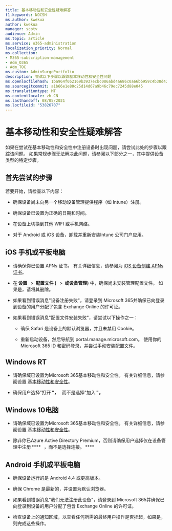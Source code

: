 ```yaml
---
title: 基本移动性和安全性疑难解答
f1.keywords: NOCSH
ms.author: kwekua
author: kwekua
manager: scotv
audience: Admin
ms.topic: article
ms.service: o365-administration
localization_priority: Normal
ms.collection:
- M365-subscription-management
- Adm_O365
- Adm_TOC
ms.custom: AdminSurgePortfolio
description: 尝试以下步骤以跟踪基本移动性和安全性问题
ms.openlocfilehash: 1ba964f052169b3937ecbc086abd4a686c0a66bb959c4b38d4280c1bbb0225a2
ms.sourcegitcommit: a1b66e1e80c25d14d67a9b46c79ec7245d88e045
ms.translationtype: MT
ms.contentlocale: zh-CN
ms.lasthandoff: 08/05/2021
ms.locfileid: "53826707"
---
```

# <a name="troubleshoot-basic-mobility-and-security"></a>基本移动性和安全性疑难解答

如果在尝试在基本移动性和安全性中注册设备时出现问题，请尝试此处的步骤以跟踪该问题。 如果常规步骤无法解决此问题，请参阅以下部分之一，其中提供设备类型的特定步骤。

## <a name="steps-to-try-first"></a>首先尝试的步骤

若要开始，请检查以下内容：

- 确保设备尚未向另一个移动设备管理提供程序（如 Intune）注册。

- 确保设备已设置为正确的日期和时间。

- 在设备上切换到其他 WIFI 或手机网络。

- 对于 Android 或 iOS 设备，卸载并重新安装Intune 公司门户应用。 

## <a name="ios-phone-or-tablet"></a>iOS 手机或平板电脑

- 请确保你已设置 APNs 证书。 有关详细信息，请参阅为 [iOS 设备创建 APNs 证书](create-an-apns-certificate-for-ios-devices.md)。

- 在 **设置**   >  **配置文件 (**   >  **或设备管理)** 中，确保尚未安装管理配置文件。 如果是，请将其删除。

- 如果看到错误消息"设备注册失败"，请登录到 Microsoft 365并确保已向登录到设备的用户分配了包含 Exchange Online 的许可证。

- 如果看到错误消息"配置文件安装失败"，请尝试以下操作之一：

    - 确保 Safari 是设备上的默认浏览器，并且未禁用 Cookie。

    - 重新启动设备，然后导航到 portal.manage.microsoft.com。 使用你的 Microsoft 365 ID 和密码登录，并尝试手动安装配置文件。

## <a name="windows-rt"></a>Windows RT

- 请确保域已设置为Microsoft 365基本移动性和安全性。 有关详细信息，请参阅设置 [基本移动性和安全性](set-up.md)。
    
- 确保用户选择"打开 **"，**   而不是选择"加入 **"。**

## <a name="windows-10-pc"></a>Windows 10电脑

- 请确保域已设置为Microsoft 365基本移动性和安全性。 有关详细信息，请参阅设置 [基本移动性和安全性](set-up.md)。
    
- 除非你已Azure Active Directory Premium，否则请确保用户选择仅在设备管理中注册 ****   ，而不是选择连接。 ****

## <a name="android-phone-or-tablet"></a>Android 手机或平板电脑

- 确保设备运行的是 Android 4.4 或更高版本。

- 确保 Chrome 是最新的，并设置为默认浏览器。

- 如果看到错误消息"我们无法注册此设备"，请登录到 Microsoft 365并确保已向登录到设备的用户分配了包含 Exchange Online 的许可证。

- 检查设备上的通知区域，以查看任何所需的最终用户操作是否挂起，如果是，则完成这些操作。